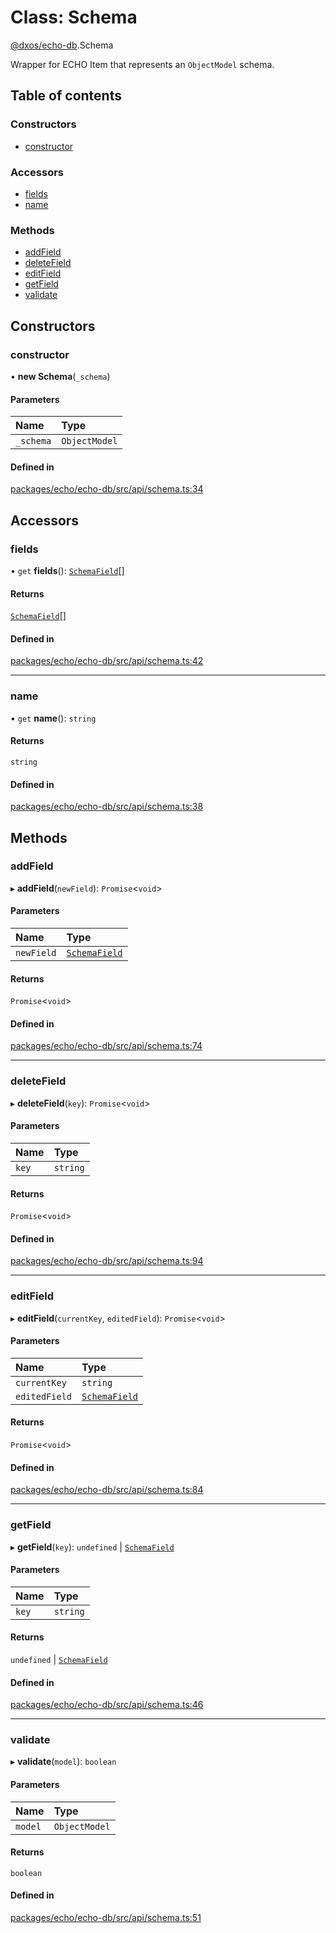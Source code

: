 # Class: Schema

[@dxos/echo-db](../modules/dxos_echo_db.md).Schema

Wrapper for ECHO Item that represents an `ObjectModel` schema.

## Table of contents

### Constructors

- [constructor](dxos_echo_db.Schema.md#constructor)

### Accessors

- [fields](dxos_echo_db.Schema.md#fields)
- [name](dxos_echo_db.Schema.md#name)

### Methods

- [addField](dxos_echo_db.Schema.md#addfield)
- [deleteField](dxos_echo_db.Schema.md#deletefield)
- [editField](dxos_echo_db.Schema.md#editfield)
- [getField](dxos_echo_db.Schema.md#getfield)
- [validate](dxos_echo_db.Schema.md#validate)

## Constructors

### constructor

• **new Schema**(`_schema`)

#### Parameters

| Name | Type |
| :------ | :------ |
| `_schema` | `ObjectModel` |

#### Defined in

[packages/echo/echo-db/src/api/schema.ts:34](https://github.com/dxos/dxos/blob/e3b936721/packages/echo/echo-db/src/api/schema.ts#L34)

## Accessors

### fields

• `get` **fields**(): [`SchemaField`](../modules/dxos_echo_db.md#schemafield)[]

#### Returns

[`SchemaField`](../modules/dxos_echo_db.md#schemafield)[]

#### Defined in

[packages/echo/echo-db/src/api/schema.ts:42](https://github.com/dxos/dxos/blob/e3b936721/packages/echo/echo-db/src/api/schema.ts#L42)

___

### name

• `get` **name**(): `string`

#### Returns

`string`

#### Defined in

[packages/echo/echo-db/src/api/schema.ts:38](https://github.com/dxos/dxos/blob/e3b936721/packages/echo/echo-db/src/api/schema.ts#L38)

## Methods

### addField

▸ **addField**(`newField`): `Promise`<`void`\>

#### Parameters

| Name | Type |
| :------ | :------ |
| `newField` | [`SchemaField`](../modules/dxos_echo_db.md#schemafield) |

#### Returns

`Promise`<`void`\>

#### Defined in

[packages/echo/echo-db/src/api/schema.ts:74](https://github.com/dxos/dxos/blob/e3b936721/packages/echo/echo-db/src/api/schema.ts#L74)

___

### deleteField

▸ **deleteField**(`key`): `Promise`<`void`\>

#### Parameters

| Name | Type |
| :------ | :------ |
| `key` | `string` |

#### Returns

`Promise`<`void`\>

#### Defined in

[packages/echo/echo-db/src/api/schema.ts:94](https://github.com/dxos/dxos/blob/e3b936721/packages/echo/echo-db/src/api/schema.ts#L94)

___

### editField

▸ **editField**(`currentKey`, `editedField`): `Promise`<`void`\>

#### Parameters

| Name | Type |
| :------ | :------ |
| `currentKey` | `string` |
| `editedField` | [`SchemaField`](../modules/dxos_echo_db.md#schemafield) |

#### Returns

`Promise`<`void`\>

#### Defined in

[packages/echo/echo-db/src/api/schema.ts:84](https://github.com/dxos/dxos/blob/e3b936721/packages/echo/echo-db/src/api/schema.ts#L84)

___

### getField

▸ **getField**(`key`): `undefined` \| [`SchemaField`](../modules/dxos_echo_db.md#schemafield)

#### Parameters

| Name | Type |
| :------ | :------ |
| `key` | `string` |

#### Returns

`undefined` \| [`SchemaField`](../modules/dxos_echo_db.md#schemafield)

#### Defined in

[packages/echo/echo-db/src/api/schema.ts:46](https://github.com/dxos/dxos/blob/e3b936721/packages/echo/echo-db/src/api/schema.ts#L46)

___

### validate

▸ **validate**(`model`): `boolean`

#### Parameters

| Name | Type |
| :------ | :------ |
| `model` | `ObjectModel` |

#### Returns

`boolean`

#### Defined in

[packages/echo/echo-db/src/api/schema.ts:51](https://github.com/dxos/dxos/blob/e3b936721/packages/echo/echo-db/src/api/schema.ts#L51)
